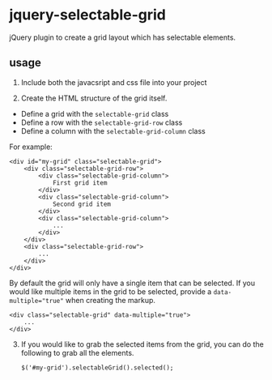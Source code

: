 # jquery-selectable-grid

jQuery plugin to create a grid layout which has selectable elements.

## usage

1. Include both the javacsript and css file into your project

2. Create the HTML structure of the grid itself. 

* Define a grid with the `selectable-grid` class
* Define a row with the `selectable-grid-row` class
* Define a column with the `selectable-grid-column` class

For example:

    <div id="my-grid" class="selectable-grid">
        <div class="selectable-grid-row">
            <div class="selectable-grid-column">
                First grid item
            </div>
            <div class="selectable-grid-column">
                Second grid item
            </div>
            <div class="selectable-grid-column">
                ...
            </div>
        </div>
        <div class="selectable-grid-row">
            ...
        </div>
    </div>

By default the grid will only have a single item that can be selected. If you would like multiple items in the grid to be selected, provide a `data-multiple="true"` when creating the markup.

    <div class="selectable-grid" data-multiple="true">
        ...
    </div>

3. If you would like to grab the selected items from the grid, you can do the following to grab all the elements.

    `$('#my-grid').selectableGrid().selected();`

